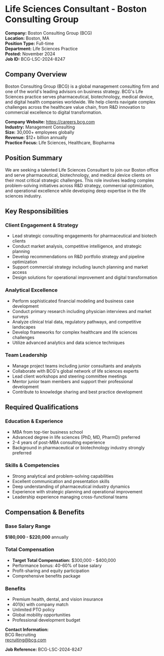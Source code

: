 # Life Sciences Consultant - Boston Consulting Group

**Company:** Boston Consulting Group (BCG)  
**Location:** Boston, MA  
**Position Type:** Full-time  
**Department:** Life Sciences Practice  
**Posted:** November 2024  
**Job ID:** BCG-LSC-2024-8247  

## Company Overview

Boston Consulting Group (BCG) is a global management consulting firm and one of the world's leading advisors on business strategy. BCG's Life Sciences practice serves pharmaceutical, biotechnology, medical device, and digital health companies worldwide. We help clients navigate complex challenges across the healthcare value chain, from R&D innovation to commercial excellence to digital transformation.

**Company Website:** https://careers.bcg.com  
**Industry:** Management Consulting  
**Size:** 30,000+ employees globally  
**Revenue:** $12+ billion annually  
**Practice Focus:** Life Sciences, Healthcare, Biopharma  

## Position Summary

We are seeking a talented Life Sciences Consultant to join our Boston office and serve pharmaceutical, biotechnology, and medical device clients on their most critical strategic challenges. This role involves leading complex problem-solving initiatives across R&D strategy, commercial optimization, and operational excellence while developing deep expertise in the life sciences industry.

## Key Responsibilities

### Client Engagement & Strategy
- Lead strategic consulting engagements for pharmaceutical and biotech clients
- Conduct market analysis, competitive intelligence, and strategic planning
- Develop recommendations on R&D portfolio strategy and pipeline optimization
- Support commercial strategy including launch planning and market access
- Design solutions for operational improvement and digital transformation

### Analytical Excellence
- Perform sophisticated financial modeling and business case development
- Conduct primary research including physician interviews and market surveys
- Analyze clinical trial data, regulatory pathways, and competitive landscapes
- Develop frameworks for complex healthcare and life sciences challenges
- Utilize advanced analytics and data science techniques

### Team Leadership
- Manage project teams including junior consultants and analysts
- Collaborate with BCG's global network of life sciences experts
- Lead client workshops and steering committee meetings
- Mentor junior team members and support their professional development
- Contribute to knowledge sharing and best practice development

## Required Qualifications

### Education & Experience
- MBA from top-tier business school
- Advanced degree in life sciences (PhD, MD, PharmD) preferred
- 2-4 years of post-MBA consulting experience
- Background in pharmaceutical or biotechnology industry strongly preferred

### Skills & Competencies
- Strong analytical and problem-solving capabilities
- Excellent communication and presentation skills
- Deep understanding of pharmaceutical industry dynamics
- Experience with strategic planning and operational improvement
- Leadership experience managing cross-functional teams

## Compensation & Benefits

### Base Salary Range
**$180,000 - $220,000** annually

### Total Compensation
- **Target Total Compensation:** $300,000 - $400,000
- Performance bonus: 40-60% of base salary
- Profit-sharing and equity participation
- Comprehensive benefits package

### Benefits
- Premium health, dental, and vision insurance
- 401(k) with company match
- Unlimited PTO policy
- Global mobility opportunities
- Professional development budget

**Contact Information:**  
BCG Recruiting  
recruiting@bcg.com  

**Job Reference:** BCG-LSC-2024-8247